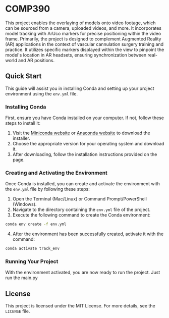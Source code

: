 # COMP390

This project enables the overlaying of models onto video footage, which can be sourced from a camera, uploaded videos, and more. It incorporates model tracking with ArUco markers for precise positioning within the video frame. Primarily, the project is designed to complement Augmented Reality (AR) applications in the context of vascular cannulation surgery training and practice. It utilizes specific markers displayed within the view to pinpoint the model's location in AR headsets, ensuring synchronization between real-world and AR positions.

## Quick Start

This guide will assist you in installing Conda and setting up your project environment using the `env.yml` file.

### Installing Conda

First, ensure you have Conda installed on your computer. If not, follow these steps to install it:

1. Visit the [Miniconda website](https://docs.conda.io/en/latest/miniconda.html) or [Anaconda website](https://www.anaconda.com/products/distribution) to download the installer.
2. Choose the appropriate version for your operating system and download it.
3. After downloading, follow the installation instructions provided on the page.

### Creating and Activating the Environment

Once Conda is installed, you can create and activate the environment with the `env.yml` file by following these steps:

1. Open the Terminal (Mac/Linux) or Command Prompt/PowerShell (Windows).
2. Navigate to the directory containing the `env.yml` file of the project.
3. Execute the following command to create the Conda environment:

```bash
conda env create -f env.yml
```

4. After the environment has been successfully created, activate it with the command:

```bash
conda activate track_env
```

### Running Your Project

With the environment activated, you are now ready to run the project. Just run the main.py

## License

This project is licensed under the MIT License. For more details, see the `LICENSE` file.
